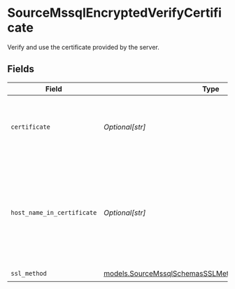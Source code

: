 # SourceMssqlEncryptedVerifyCertificate

Verify and use the certificate provided by the server.


## Fields

| Field                                                                                                                 | Type                                                                                                                  | Required                                                                                                              | Description                                                                                                           |
| --------------------------------------------------------------------------------------------------------------------- | --------------------------------------------------------------------------------------------------------------------- | --------------------------------------------------------------------------------------------------------------------- | --------------------------------------------------------------------------------------------------------------------- |
| `certificate`                                                                                                         | *Optional[str]*                                                                                                       | :heavy_minus_sign:                                                                                                    | certificate of the server, or of the CA that signed the server certificate                                            |
| `host_name_in_certificate`                                                                                            | *Optional[str]*                                                                                                       | :heavy_minus_sign:                                                                                                    | Specifies the host name of the server. The value of this property must match the subject property of the certificate. |
| `ssl_method`                                                                                                          | [models.SourceMssqlSchemasSSLMethodSSLMethodSSLMethod](../models/sourcemssqlschemassslmethodsslmethodsslmethod.md)    | :heavy_check_mark:                                                                                                    | N/A                                                                                                                   |